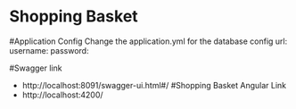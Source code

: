 Shopping Basket 
======
#Application Config
Change the application.yml for the database config
    url: <Database Url>
    username: <user>
    password: <pass>
 
#Swagger link
- http://localhost:8091/swagger-ui.html#/
#Shopping Basket Angular Link
- http://localhost:4200/
